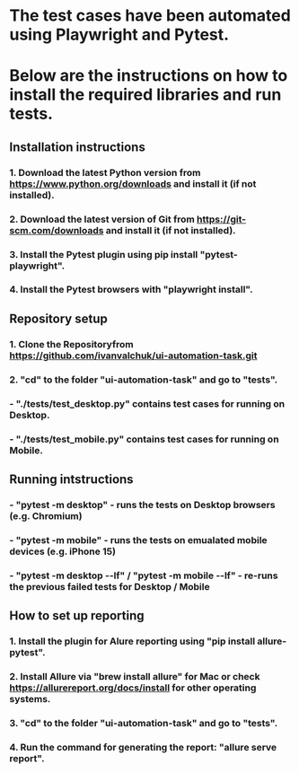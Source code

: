 # The test cases have been automated using Playwright and Pytest. 
# Below are the instructions on how to install the required libraries and run tests.

## Installation instructions
### 1. Download the latest Python version from https://www.python.org/downloads and install it (if not installed).
### 2. Download the latest version of Git from https://git-scm.com/downloads and install it (if not installed).
### 3. Install the Pytest plugin using pip install "pytest-playwright".
### 4. Install the Pytest browsers with "playwright install".

## Repository setup
### 1. Clone the Repositoryfrom https://github.com/ivanvalchuk/ui-automation-task.git
### 2. "cd" to the folder "ui-automation-task" and go to "tests".
### - "./tests/test_desktop.py" contains test cases for running on Desktop.
### - "./tests/test_mobile.py" contains test cases for running on Mobile.

## Running intstructions
### - "pytest -m desktop" - runs the tests on Desktop browsers (e.g. Chromium)
### - "pytest -m mobile" - runs the tests on emualated mobile devices (e.g. iPhone 15)
### - "pytest -m desktop --lf" / "pytest -m mobile --lf" - re-runs the previous failed tests for Desktop / Mobile

## How to set up reporting
### 1. Install the plugin for Alure reporting using "pip install allure-pytest".
### 2. Install Allure via "brew install allure" for Mac or check https://allurereport.org/docs/install for other operating systems.
### 3. "cd" to the folder "ui-automation-task" and go to "tests".
### 4. Run the command for generating the report: "allure serve report".
